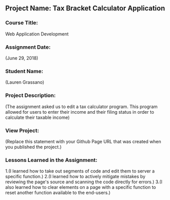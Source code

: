## Project Name:  Tax Bracket Calculator Application

### Course Title:
Web Application Development

### Assignment Date:  
(June 29, 2018)

### Student Name:  
(Lauren Grassano)

### Project Description:
(The assignment asked us to edit a tax calculator program. This program allowed for users to enter their income and their filing status in order to calculate their taxable income)

### View Project:
(Replace this statement with your Github Page URL that was created when you 
 published the project.)

### Lessons Learned in the Assignment:
1.(I learned how to take out segments of code and edit them to server a specific function.)
2.(I learned how to actively mitigate mistakes by reviewing the page's source and scanning the code directly for errors.)
3.(I also learned how to clear elements on a page with a specific function to reset another function available to the end-users.)

